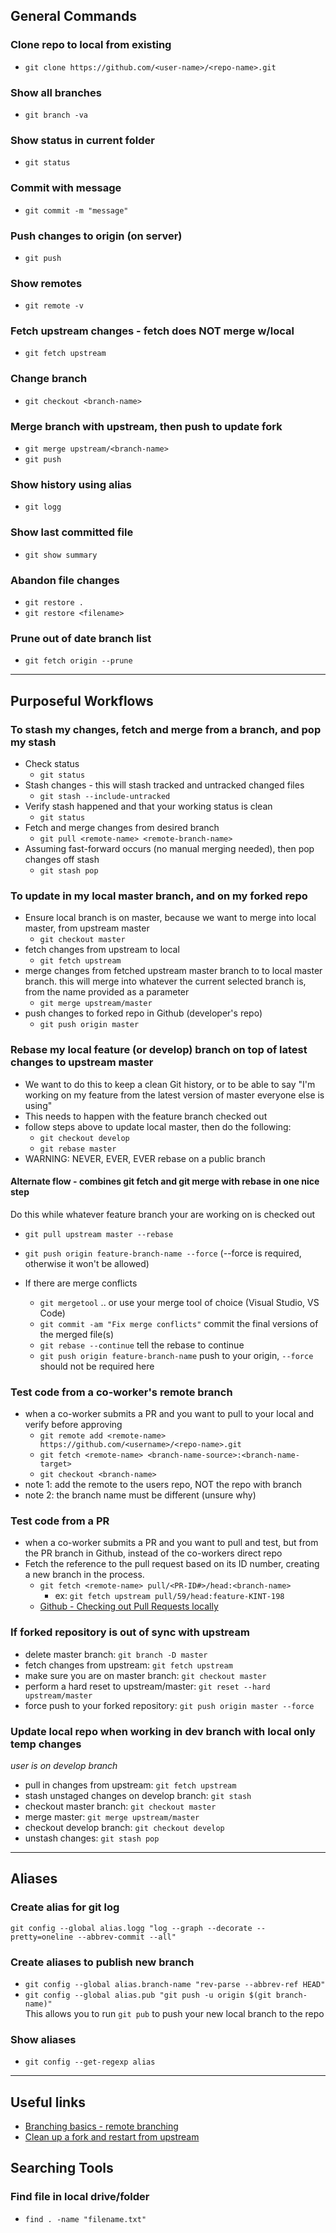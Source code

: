 ## General Commands 
### Clone repo to local from existing
- `git clone https://github.com/<user-name>/<repo-name>.git`
### Show all branches
- `git branch -va`
### Show status in current folder
- `git status`
### Commit with message
- `git commit -m "message"`
### Push changes to origin (on server)
- `git push`
### Show remotes
- `git remote -v`
### Fetch upstream changes - fetch does NOT merge w/local
- `git fetch upstream`
### Change branch
- `git checkout <branch-name>`
### Merge branch with upstream, then push to update fork
- `git merge upstream/<branch-name>`
- `git push`
### Show history using alias
- `git logg` 
### Show last committed file
- `git show summary`
### Abandon file changes
- `git restore .`
- `git restore <filename>`
### Prune out of date branch list
- `git fetch origin --prune`

---
## Purposeful Workflows

### To stash my changes, fetch and merge from a branch, and pop my stash
- Check status
    - `git status`
- Stash changes - this will stash tracked and untracked changed files
    - `git stash --include-untracked`
- Verify stash happened and that your working status is clean
    - `git status`
- Fetch and merge changes from desired branch
    - `git pull <remote-name> <remote-branch-name>`
- Assuming fast-forward occurs (no manual merging needed), then pop changes off stash
    - `git stash pop`

### To update in my local master branch, and on my forked repo
- Ensure local branch is on master, because we want to merge into local master, from upstream master 
    - `git checkout master`
- fetch changes from upstream to local 
    - `git fetch upstream`
- merge changes from fetched upstream master branch to to local master branch. this will merge into whatever the current selected branch is, from the name provided as a parameter
    - `git merge upstream/master`
- push changes to forked repo in Github (developer's repo) 
    - `git push origin master`

### Rebase my local feature (or develop) branch on top of latest changes to upstream master
- We want to do this to keep a clean Git history, or to be able to say "I'm working on my feature from the latest version of master everyone else is using"
- This needs to happen with the feature branch checked out
- follow steps above to update local master, then do the following:
    - `git checkout develop`
    - `git rebase master`
- WARNING: NEVER, EVER, EVER rebase on a public branch

#### Alternate flow - combines git fetch and git merge with rebase in one nice step
Do this while whatever feature branch your are working on is checked out
- `git pull upstream master --rebase`
- `git push origin feature-branch-name --force` (--force is required, otherwise it won't be allowed)
	
- If there are merge conflicts
    - `git mergetool` .. or use your merge tool of choice (Visual Studio, VS Code)
	- `git commit -am "Fix merge conflicts"` commit the final versions of the merged file(s)
    - `git rebase --continue` tell the rebase to continue
	- `git push origin feature-branch-name` push to your origin, `--force` should not be required here

### Test code from a co-worker's remote branch
- when a co-worker submits a PR and you want to pull to your local and verify before approving
    - `git remote add <remote-name> https://github.com/<username>/<repo-name>.git`
    - `git fetch <remote-name> <branch-name-source>:<branch-name-target>`
    - `git checkout <branch-name>`
- note 1: add the remote to the users repo, NOT the repo with branch
- note 2: the branch name must be different (unsure why)

### Test code from a PR
- when a co-worker submits a PR and you want to pull and test, but from the PR branch in Github, instead of the co-workers direct repo
- Fetch the reference to the pull request based on its ID number, creating a new branch in the process.
    - `git fetch <remote-name> pull/<PR-ID#>/head:<branch-name>`
        - ex: `git fetch upstream pull/59/head:feature-KINT-198`
    - [Github - Checking out Pull Requests locally](https://docs.github.com/en/pull-requests/collaborating-with-pull-requests/reviewing-changes-in-pull-requests/checking-out-pull-requests-locally)

### If forked repository is out of sync with upstream
- delete master branch: `git branch -D master`
- fetch changes from upstream: `git fetch upstream`
- make sure you are on master branch: `git checkout master`
- perform a hard reset to upstream/master: `git reset --hard upstream/master`
- force push to your forked repository: `git push origin master --force` 

### Update local repo when working in dev branch with local only temp changes
_user is on develop branch_
- pull in changes from upstream: `git fetch upstream`
- stash unstaged changes on develop branch: `git stash`
- checkout master branch: `git checkout master`
- merge master: `git merge upstream/master`
- checkout develop branch: `git checkout develop`
- unstash changes: `git stash pop`

---
## Aliases
### Create alias for git log
`git config --global alias.logg "log --graph --decorate --pretty=oneline --abbrev-commit --all"`
### Create aliases to publish new branch
- `git config --global alias.branch-name "rev-parse --abbrev-ref HEAD"`  
- `git config --global alias.pub "git push -u origin $(git branch-name)"`  
This allows you to run `git pub` to push your new local branch to the repo
### Show aliases
- `git config --get-regexp alias`

---
## Useful links
- [Branching basics - remote branching](https://git-scm.com/book/id/v2/Git-Branching-Remote-Branches)
- [Clean up a fork and restart from upstream](https://stackoverflow.com/questions/9646167/clean-up-a-fork-and-restart-it-from-the-upstream)

## Searching Tools
### Find file in local drive/folder
- `find . -name "filename.txt"`
